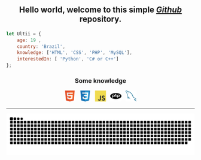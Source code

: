 <div align="center">
  <h2>Hello world, welcome to this simple <a href=""><i>Github</i></a> repository.</h2>
</div>

```javascript
let Ultii = {
    age: 19 ,
    country: 'Brazil',
    knowledge: ['HTML', 'CSS', 'PHP', 'MySQL'],
    interestedIn: [ 'Python', 'C# or C++']
};
```

<div align="center">
  <h3>Some knowledge</h3>
  <img title="HTML" width="30" src="https://raw.githubusercontent.com/devicons/devicon/master/icons/html5/html5-original.svg">&ensp;
  <img title="CSS" width="30" src="https://raw.githubusercontent.com/devicons/devicon/master/icons/css3/css3-original.svg">&ensp;
  <img title="JavaScript" width="30" src="https://raw.githubusercontent.com/devicons/devicon/master/icons/javascript/javascript-original.svg">&ensp;
  <img title="PHP" width="30" src="https://raw.githubusercontent.com/devicons/devicon/master/icons/php/php-plain.svg">&ensp;
  <img title="MySQL" width="30" src="https://raw.githubusercontent.com/devicons/devicon/master/icons/mysql/mysql-original.svg">
</div>
 
<div align="center"><hr>

 ![Snake animation](https://github.com/Platane/snk/raw/output/github-contribution-grid-snake.svg)
</div>
